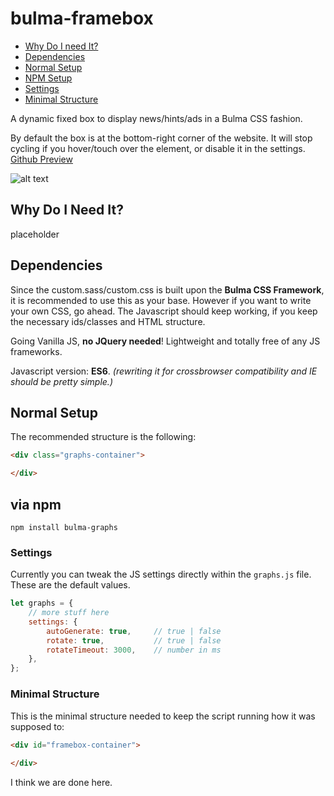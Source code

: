 # bulma-framebox

- [Why Do I need It?](#why)
- [Dependencies](#dependencies)
- [Normal Setup](#setup)
- [NPM Setup](#npm-setup)
- [Settings](#settings)
- [Minimal Structure](#minimal)


A dynamic fixed box to display news/hints/ads in a Bulma CSS fashion.

By default the box is at the bottom-right corner of the website.
It will stop cycling if you hover/touch over the element, or disable it in the settings.
[Github Preview](https://frizzant.github.io/bulma-graphs/)

![alt text](/images/graphs.jpg)

## Why Do I Need It? <a name="why"></a>

placeholder

## Dependencies <a name="dependencies"></a>
Since the custom.sass/custom.css is built upon the **Bulma CSS Framework**,
it is recommended to use this as your base. However if you want to write
your own CSS, go ahead.
The Javascript should keep working,
if you keep the necessary ids/classes and HTML structure.

Going Vanilla JS, **no JQuery needed**! Lightweight and totally free of any JS frameworks.

Javascript version: **ES6**.
_(rewriting it for crossbrowser compatibility and IE should be pretty simple.)_

## Normal Setup <a name="setup"></a>

The recommended structure is the following:

```html
<div class="graphs-container">

</div>
```


## via npm <a name="npm-setup"></a>

`npm install bulma-graphs`

### Settings <a name="settings"></a>

Currently you can tweak the JS settings directly within the `graphs.js` file.
These are the default values.
```javascript
let graphs = {
    // more stuff here
    settings: {
        autoGenerate: true,     // true | false 
        rotate: true,           // true | false
        rotateTimeout: 3000,    // number in ms          
    },
};
```

### Minimal Structure <a name="minimal"></a>

This is the minimal structure needed to keep the script running how it was supposed to:

```HTML
<div id="framebox-container">
    
</div>
```

I think we are done here.